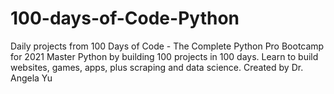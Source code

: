 # 100-days-of-Code-Python
Daily projects from 100 Days of Code - The Complete Python Pro Bootcamp for 2021 Master Python by building 100 projects in 100 days. Learn to build websites, games, apps, plus scraping and data science. Created by Dr. Angela Yu
